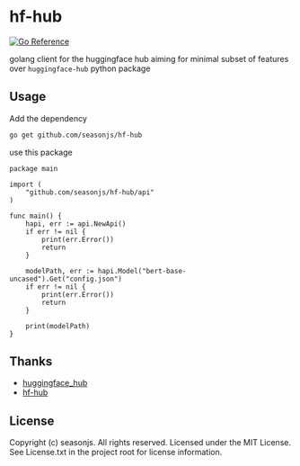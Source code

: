 # hf-hub

[![Go Reference](https://pkg.go.dev/badge/github.com/seasonjs/hf-hub.svg)](https://pkg.go.dev/github.com/seasonjs/hf-hub)

golang client for the huggingface hub aiming for minimal subset of features over `huggingface-hub` python package

## Usage

Add the dependency

```bash
go get github.com/seasonjs/hf-hub
```

use this package

```golang
package main

import (
	"github.com/seasonjs/hf-hub/api"
)

func main() {
	hapi, err := api.NewApi()
	if err != nil {
		print(err.Error())
		return
	}

	modelPath, err := hapi.Model("bert-base-uncased").Get("config.json")
	if err != nil {
		print(err.Error())
		return
	}

	print(modelPath)
}
```

## Thanks

* [huggingface_hub](https://github.com/huggingface/huggingface_hub)
* [hf-hub](https://github.com/huggingface/hf-hub)

## License

Copyright (c) seasonjs. All rights reserved.
Licensed under the MIT License. See License.txt in the project root for license information.
